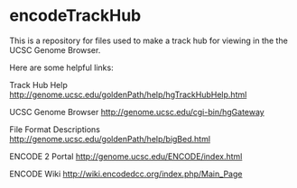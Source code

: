 encodeTrackHub
==============

This is a repository for files used to make a track hub for viewing in the the UCSC Genome Browser.


Here are some helpful links:

Track Hub Help 
http://genome.ucsc.edu/goldenPath/help/hgTrackHubHelp.html

UCSC Genome Browser
http://genome.ucsc.edu/cgi-bin/hgGateway

File Format Descriptions
http://genome.ucsc.edu/goldenPath/help/bigBed.html

ENCODE 2 Portal
http://genome.ucsc.edu/ENCODE/index.html

ENCODE Wiki
http://wiki.encodedcc.org/index.php/Main_Page
